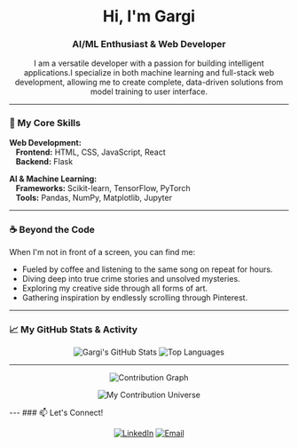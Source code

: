 <h1 align="center">Hi, I'm Gargi</h1>
<h3 align="center">AI/ML Enthusiast & Web Developer</h3>

<p align="center">
  I am a versatile developer with a passion for building intelligent applications.I specialize in both machine learning and full-stack web development, allowing me to create complete, data-driven solutions from model training to user interface.
</p>

---

### 🚀 My Core Skills

<p align="left">
  <strong>Web Development:</strong>
  <br />
  &nbsp;&nbsp;&nbsp;<strong>Frontend:</strong> HTML, CSS, JavaScript, React
  <br />
  &nbsp;&nbsp;&nbsp;<strong>Backend:</strong>  Flask
</p>
<p align="left">
  <strong>AI & Machine Learning:</strong>
  <br />
  &nbsp;&nbsp;&nbsp;<strong>Frameworks:</strong> Scikit-learn, TensorFlow, PyTorch
  <br />
  &nbsp;&nbsp;&nbsp;<strong>Tools:</strong> Pandas, NumPy, Matplotlib, Jupyter
</p>

---

### ☕ Beyond the Code

When I'm not in front of a screen, you can find me:
* Fueled by coffee and listening to the same song on repeat for hours.
* Diving deep into true crime stories and unsolved mysteries.
* Exploring my creative side through all forms of art.
* Gathering inspiration by endlessly scrolling through Pinterest.

---

### 📈 My GitHub Stats & Activity

<p align="center">
  <img src="https://github-readme-stats.vercel.app/api?username=Gargi016&show_icons=true&theme=dracula&hide_border=true&count_private=true" alt="Gargi's GitHub Stats" />
  <img src="https://github-readme-stats.vercel.app/api/top-langs/?username=Gargi016&layout=compact&theme=dracula&hide_border=true" alt="Top Languages" />
</p>

---
<p align="center">
  <img src="https://github-readme-activity-graph.vercel.app/graph?username=Gargi016&theme=tokyo-night&hide_border=true&hide_title=true" alt="Contribution Graph"/>
</p>
<div align="center">
  <a href="https://github.garden/Gargi016">
    </a>
</div>
<p align="center">
  
  <img src="https://gargi016.github.io/Gargi016/universe.svg" alt="My Contribution Universe"/>

</p>
---
### 📫 Let's Connect!

<p align="center">
  <a href="https://www.linkedin.com/in/gargi-das-0026b331a/" target="_blank"><img src="https://img.shields.io/badge/LinkedIn-0077B5?style=for-the-badge&logo=linkedin&logoColor=white" alt="LinkedIn"/></a>
  <a href="mailto:egargidas@gmail.com" target="_blank"><img src="https://img.shields.io/badge/Email-D14836?style=for-the-badge&logo=gmail&logoColor=white" alt="Email"/></a>
  </p>
